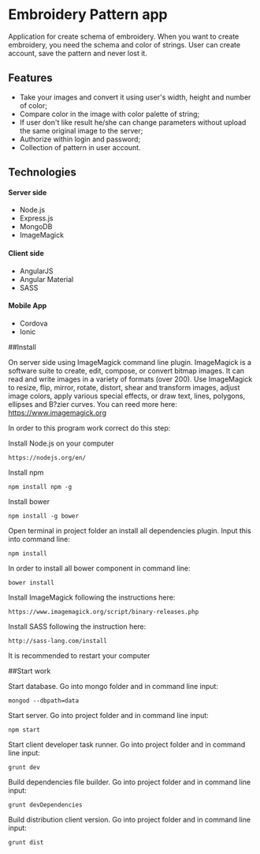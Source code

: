 # Embroidery Pattern app

Application for create schema of  embroidery. When you want to create embroidery, you need the schema and color of strings. User can create account, save the pattern and never lost it.

##	Features

* Take your images and convert it using user's width, height and number of color;
* Compare color in the image with color palette of string;
* If user don't like result he/she can change parameters without upload the same original image to the server;
* Authorize within login and password;
* Collection of pattern in user account.

## Technologies

#### Server side

* Node.js
* Express.js
* MongoDB
* ImageMagick


#### Client side

* AngularJS
* Angular Material
* SASS

#### Mobile App

* Cordova
* Ionic

##Install

On server side using ImageMagick command line plugin. ImageMagick is a software suite to create, edit, compose, or convert bitmap images.
It can read and write images in a variety of formats (over 200). Use ImageMagick to resize, flip, mirror, rotate, distort, shear and transform images, adjust image colors,
apply various special effects, or draw text, lines, polygons, ellipses and B?zier curves. You can reed more here: https://www.imagemagick.org

In order to this program work correct do this step:

Install Node.js on your computer

```
https://nodejs.org/en/
```

Install npm

```
npm install npm -g
```

Install bower

```
npm install -g bower
```

Open terminal in project folder an install all dependencies plugin. Input this into command line:

```
npm install
```

In order to install all bower component in command line:

```
bower install
```

Install ImageMagick following the instructions here:

```
https://www.imagemagick.org/script/binary-releases.php
```

Install SASS following the instruction here:

```
http://sass-lang.com/install
```

It is recommended to restart your computer

##Start work

Start database. Go into mongo folder and in command line input:


```
mongod --dbpath=data
```

Start server. Go into project folder and in command line input:

```
npm start
```

Start client developer task runner. Go into project folder and in command line input:

```
grunt dev
```

Build dependencies file builder. Go into project folder and in command line input:

```
grunt devDependencies
```

Build distribution client version. Go into project folder and in command line input:

```
grunt dist
```
